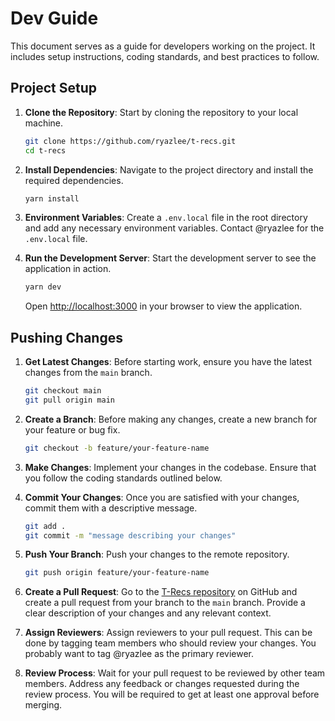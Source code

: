 # Dev Guide

This document serves as a guide for developers working on the project. It includes setup instructions, coding standards, and best practices to follow.

## Project Setup

1. **Clone the Repository**: Start by cloning the repository to your local machine.

   ```bash
   git clone https://github.com/ryazlee/t-recs.git
   cd t-recs
   ```

2. **Install Dependencies**: Navigate to the project directory and install the required dependencies.

   ```bash
   yarn install
   ```

3. **Environment Variables**: Create a `.env.local` file in the root directory and add any necessary environment variables.  Contact @ryazlee for the `.env.local` file.

4. **Run the Development Server**: Start the development server to see the application in action.

   ```bash
   yarn dev
   ```

   Open [http://localhost:3000](http://localhost:3000) in your browser to view the application.

## Pushing Changes

1. **Get Latest Changes**: Before starting work, ensure you have the latest changes from the `main` branch.

   ```bash
   git checkout main
   git pull origin main
   ```

2. **Create a Branch**: Before making any changes, create a new branch for your feature or bug fix.

   ```bash
   git checkout -b feature/your-feature-name
   ```

3. **Make Changes**: Implement your changes in the codebase. Ensure that you follow the coding standards outlined below.

4. **Commit Your Changes**: Once you are satisfied with your changes, commit them with a descriptive message.

   ```bash
   git add .
   git commit -m "message describing your changes"
   ```

5. **Push Your Branch**: Push your changes to the remote repository.

   ```bash
   git push origin feature/your-feature-name
   ```

6. **Create a Pull Request**: Go to the [T-Recs repository](https://github.com/ryazlee/t-recs/) on GitHub and create a pull request from your branch to the `main` branch. Provide a clear description of your changes and any relevant context.

7. **Assign Reviewers**: Assign reviewers to your pull request. This can be done by tagging team members who should review your changes.  You probably want to tag @ryazlee as the primary reviewer.

8. **Review Process**: Wait for your pull request to be reviewed by other team members. Address any feedback or changes requested during the review process.  You will be required to get at least one approval before merging.
